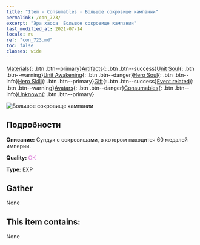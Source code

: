 ```yaml
---
title: "Item - Consumables - Большое сокровище кампании"
permalink: /con_723/
excerpt: "Эра хаоса  Большое сокровище кампании"
last_modified_at: 2021-07-14
locale: ru
ref: "con_723.md"
toc: false
classes: wide
---
```

 [Materials](/ItemsRU/){: .btn .btn--primary}[Artifacts](/ItemsRU/Artifacts/){: .btn .btn--success}[Unit Soul](/ItemsRU/UnitSoul/){: .btn .btn--warning}[Unit Awakening](/ItemsRU/UnitAwakening/){: .btn .btn--danger}[Hero Soul](/ItemsRU/HeroSoul/){: .btn .btn--info}[Hero Skill](/ItemsRU/HeroSkill/){: .btn .btn--primary}[Gift](/ItemsRU/Gift/){: .btn .btn--success}[Event related](/ItemsRU/Events/){: .btn .btn--warning}[Avatars](/ItemsRU/Avatars/){: .btn .btn--danger}[Consumables](/ItemsRU/Consumables/){: .btn .btn--info}[Unknown](/ItemsRU/Unknown/){: .btn .btn--primary}

 ![Большое сокровище кампании](/images/t/i_503.png)

## Подробности
 **Описание:** Сундук с сокровищами, в котором находится 60 медалей империи.

 **Quality:** <span style="color: #DA70D6">OK</span>

 **Type:** EXP

## Gather

  None

## This item contains:

  None

